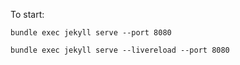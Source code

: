 
To start:
```
bundle exec jekyll serve --port 8080
```

```
bundle exec jekyll serve --livereload --port 8080
```